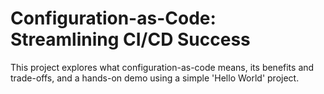 # Configuration-as-Code: Streamlining CI/CD Success

This project explores what configuration-as-code means, its benefits and trade-offs, and a hands-on demo using a simple 'Hello World' project. 



